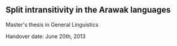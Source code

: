 ## Split intransitivity in the Arawak languages

Master's thesis in General Linguistics

Handover date: June 20th, 2013
